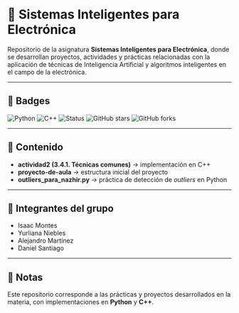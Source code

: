 # 🧠 Sistemas Inteligentes para Electrónica

Repositorio de la asignatura **Sistemas Inteligentes para Electrónica**, donde se desarrollan proyectos, actividades y prácticas relacionadas con la aplicación de técnicas de Inteligencia Artificial y algoritmos inteligentes en el campo de la electrónica.

---

## 🔖 Badges
![Python](https://img.shields.io/badge/python-3.x-blue?logo=python)
![C++](https://img.shields.io/badge/C++-project-red?logo=cplusplus)
![Status](https://img.shields.io/badge/status-en%20desarrollo-yellow)
![GitHub stars](https://img.shields.io/github/stars/nytrp/sistemas-inteligentes-para-electronica?style=flat-square)
![GitHub forks](https://img.shields.io/github/forks/nytrp/sistemas-inteligentes-para-electronica?style=flat-square)

---

## 📂 Contenido
- **actividad2 (3.4.1. Técnicas comunes)** → implementación en C++  
- **proyecto-de-aula** → estructura inicial del proyecto  
- **outliers_para_nazhir.py** → práctica de detección de *outliers* en Python  

---

## 👥 Integrantes del grupo
- Isaac Montes  
- Yurliana Niebles  
- Alejandro Martínez  
- Daniel Santiago 
---

## 📌 Notas
Este repositorio corresponde a las prácticas y proyectos desarrollados en la materia, con implementaciones en **Python** y **C++**.  
